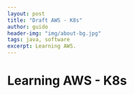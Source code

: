 ```yaml
---
layout: post
title: "Draft AWS - K8s"
author: guido
header-img: "img/about-bg.jpg"
tags: java, software
excerpt: Learning AWS.
---
```

# Learning AWS - K8s